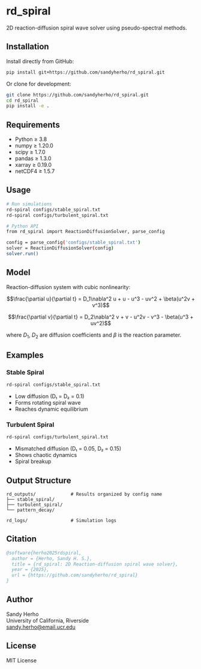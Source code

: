 # rd_spiral

2D reaction-diffusion spiral wave solver using pseudo-spectral methods.

## Installation

Install directly from GitHub:

```bash
pip install git+https://github.com/sandyherho/rd_spiral.git
```

Or clone for development:

```bash
git clone https://github.com/sandyherho/rd_spiral.git
cd rd_spiral
pip install -e .
```

## Requirements

- Python ≥ 3.8
- numpy ≥ 1.20.0
- scipy ≥ 1.7.0
- pandas ≥ 1.3.0
- xarray ≥ 0.19.0
- netCDF4 ≥ 1.5.7

## Usage

```bash
# Run simulations
rd-spiral configs/stable_spiral.txt
rd-spiral configs/turbulent_spiral.txt

# Python API
from rd_spiral import ReactionDiffusionSolver, parse_config

config = parse_config('configs/stable_spiral.txt')
solver = ReactionDiffusionSolver(config)
solver.run()
```

## Model

Reaction-diffusion system with cubic nonlinearity:

$$\frac{\partial u}{\partial t} = D_1\nabla^2 u + u - u^3 - uv^2 + \beta(u^2v + v^3)$$

$$\frac{\partial v}{\partial t} = D_2\nabla^2 v + v - u^2v - v^3 - \beta(u^3 + uv^2)$$

where $D_1$, $D_2$ are diffusion coefficients and $\beta$ is the reaction parameter.

## Examples

### Stable Spiral
```bash
rd-spiral configs/stable_spiral.txt
```
- Low diffusion (D₁ = D₂ = 0.1)
- Forms rotating spiral wave
- Reaches dynamic equilibrium

### Turbulent Spiral
```bash
rd-spiral configs/turbulent_spiral.txt
```
- Mismatched diffusion (D₁ = 0.05, D₂ = 0.15)
- Shows chaotic dynamics
- Spiral breakup

## Output Structure

```
rd_outputs/             # Results organized by config name
├── stable_spiral/
├── turbulent_spiral/
└── pattern_decay/

rd_logs/                # Simulation logs
```

## Citation

```bibtex
@software{herho2025rdspiral,
  author = {Herho, Sandy H. S.},
  title = {rd_spiral: 2D Reaction-diffusion spiral wave solver},
  year = {2025},
  url = {https://github.com/sandyherho/rd_spiral}
}
```

## Author

Sandy Herho  
University of California, Riverside  
sandy.herho@email.ucr.edu

## License

MIT License
